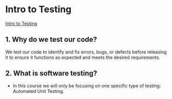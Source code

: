 # Intro to Testing

[Intro to Testing](https://git.generalassemb.ly/SEIR-2-21-23/course-materials/blob/main/unit-1/week-2/d8-jquery-and-testing/8.2-testing-lecture/readme.md)


## 1. Why do we test our code?

We test our code to identify and fix errors, bugs, or defects before releasing it to ensure it functions as expected and meets the desired requirements.

## 2. What is software testing?

- In this course we will only be focusing on one specific type of testing: Automated Unit Testing.

